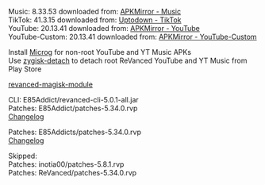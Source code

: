 Music: 8.33.53
downloaded from: [APKMirror - Music](https://www.apkmirror.com/apk/google-inc/youtube-music/youtube-music-8-33-53-release/youtube-music-8-33-53-3-android-apk-download/)  
TikTok: 41.3.15
downloaded from: [Uptodown - TikTok](https://tiktok.en.uptodown.com/android/download/1102668242)  
YouTube: 20.13.41
downloaded from: [APKMirror - YouTube](https://www.apkmirror.com/apk/google-inc/youtube/youtube-20-13-41-release/youtube-20-13-41-2-android-apk-download/)  
YouTube-Custom: 20.13.41
downloaded from: [APKMirror - YouTube-Custom](https://www.apkmirror.com/)  

Install [Microg](https://github.com/ReVanced/GmsCore/releases) for non-root YouTube and YT Music APKs  
Use [zygisk-detach](https://github.com/j-hc/zygisk-detach) to detach root ReVanced YouTube and YT Music from Play Store  

[revanced-magisk-module](https://github.com/E85Addict/revanced-magisk-module)
  
CLI: E85Addict/revanced-cli-5.0.1-all.jar  
Patches: E85Addict/patches-5.34.0.rvp  
[Changelog](https://github.com/E85Addict/revanced-patches/releases/tag/v5.34.0)

Patches: E85Addicts/patches-5.34.0.rvp  
[Changelog](https://github.com/E85Addicts/revanced-patches/releases/tag/v5.34.0)  

Skipped:  
Patches: inotia00/patches-5.8.1.rvp    
Patches: ReVanced/patches-5.34.0.rvp    
